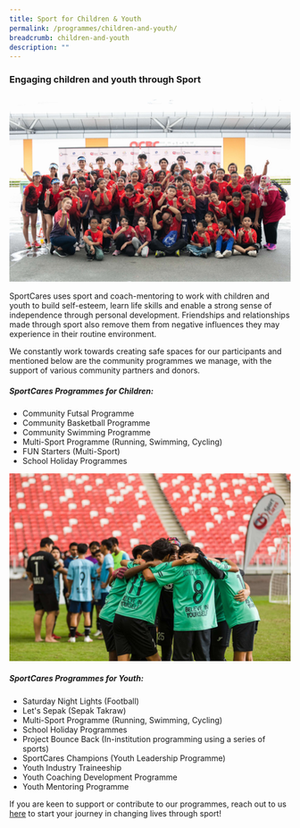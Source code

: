 ```yaml
---
title: Sport for Children & Youth
permalink: /programmes/children-and-youth/
breadcrumb: children-and-youth
description: ""
---
```

### Engaging children and youth through Sport

![](/images/duathlon_2.JPG)

SportCares uses sport and coach-mentoring to work with children and youth to build self-esteem, learn life skills and enable a strong sense of independence through personal development. Friendships and relationships made through sport also remove them from negative influences they may experience in their routine environment.

We constantly work towards creating safe spaces for our participants and mentioned below are the community programmes we manage, with the support of various community partners and donors.

##### SportCares Programmes for Children:
* Community Futsal Programme
* Community Basketball Programme
* Community Swimming Programme 
* Multi-Sport Programme (Running, Swimming, Cycling) 
* FUN Starters (Multi-Sport) 
* School Holiday Programmes

![](/images/snl-2022-1.JPG)

##### SportCares Programmes for Youth:
* Saturday Night Lights (Football)
* Let's Sepak (Sepak Takraw) 
* Multi-Sport Programme (Running, Swimming, Cycling) 
* School Holiday Programmes
* Project Bounce Back (In-institution programming using a series of sports)
* SportCares Champions (Youth Leadership Programme) 
* Youth Industry Traineeship
* Youth Coaching Development Programme
* Youth Mentoring Programme

If you are keen to support or contribute to our programmes, reach out to us [here](mailto:sportcares@sport.gov.sg)  to start your journey in changing lives through sport!